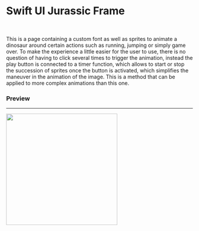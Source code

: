 <h1>Swift UI Jurassic Frame</h1> 
<br>
<p>This is a page containing a custom font as well as sprites to animate a dinosaur around certain actions such as running, jumping or simply game over. To make the experience a little easier for the user to use, there is no question of having to click several times to trigger the animation, instead the play button is connected to a timer function, which allows to start or stop the succession of sprites once the button is activated, which simplifies the maneuver in the animation of the image. This is a method that can be applied to more complex animations than this one.</p>

<h3>Preview</h3>
<hr>
<img src="gif/Simulator Screen Recording - iPhone 14 Pro - 2023-06-24 at 11.08.39.gif" width="300" height="auto">
